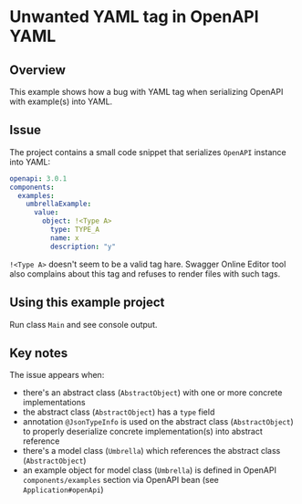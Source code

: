 # Unwanted YAML tag in OpenAPI YAML

## Overview
This example shows how a bug with YAML tag when serializing OpenAPI with example(s) into YAML.

## Issue
The project contains a small code snippet that serializes `OpenAPI` instance into YAML:
```yaml
openapi: 3.0.1
components:
  examples:
    umbrellaExample:
      value:
        object: !<Type A>
          type: TYPE_A
          name: x
          description: "y"
```

`!<Type A>` doesn't seem to be a valid tag hare.
Swagger Online Editor tool also complains about this tag and refuses to render files with such tags.

## Using this example project
Run class `Main` and see console output.

## Key notes
The issue appears when:
- there's an abstract class (`AbstractObject`) with one or more concrete implementations
- the abstract class (`AbstractObject`) has a `type` field
- annotation `@JsonTypeInfo` is used on the abstract class (`AbstractObject`) to properly deserialize concrete implementation(s) into abstract reference
- there's a model class (`Umbrella`) which references the abstract class (`AbstractObject`)
- an example object for model class (`Umbrella`) is defined in OpenAPI `components/examples` section via OpenAPI bean (see `Application#openApi`)
